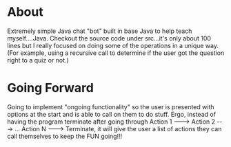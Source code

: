 # About
Extremely simple Java chat "bot" built in base Java to help teach myself....Java.
Checkout the source code under src...it's only about 100 lines but I really focused on doing some of the operations in a unique way.
(For example, using a recursive call to determine if the user got the question right to a quiz or not.)

# Going Forward
Going to implement "ongoing functionality" so the user is presented with options at the start and is able to call on them to do stuff.
Ergo, instead of having the program terminate after going through Action 1 ---> Action 2 ---> ... Action N ---> Terminate, it will give
the user a list of actions they can call themselves to keep the FUN going!!!
